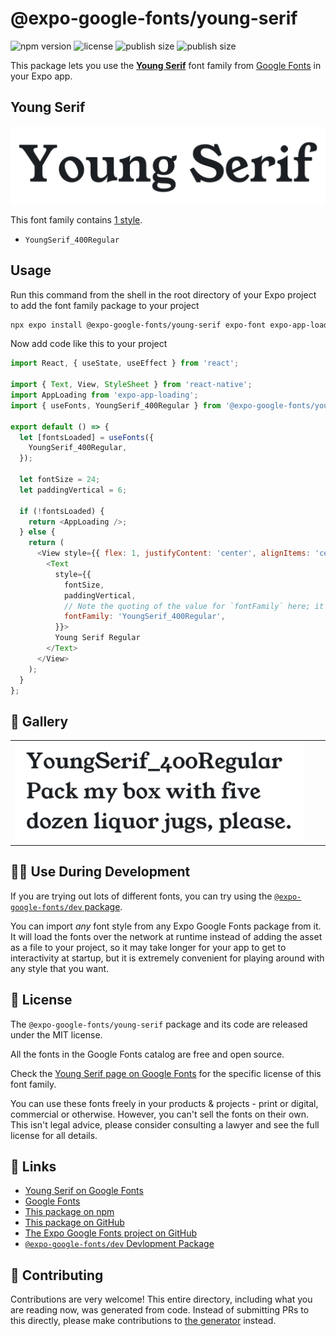 # @expo-google-fonts/young-serif

![npm version](https://flat.badgen.net/npm/v/@expo-google-fonts/young-serif)
![license](https://flat.badgen.net/github/license/expo/google-fonts)
![publish size](https://flat.badgen.net/packagephobia/install/@expo-google-fonts/young-serif)
![publish size](https://flat.badgen.net/packagephobia/publish/@expo-google-fonts/young-serif)

This package lets you use the [**Young Serif**](https://fonts.google.com/specimen/Young+Serif) font family from [Google Fonts](https://fonts.google.com/) in your Expo app.

## Young Serif

![Young Serif](./font-family.png)

This font family contains [1 style](#-gallery).

- `YoungSerif_400Regular`

## Usage

Run this command from the shell in the root directory of your Expo project to add the font family package to your project
```sh
npx expo install @expo-google-fonts/young-serif expo-font expo-app-loading
```

Now add code like this to your project
```js
import React, { useState, useEffect } from 'react';

import { Text, View, StyleSheet } from 'react-native';
import AppLoading from 'expo-app-loading';
import { useFonts, YoungSerif_400Regular } from '@expo-google-fonts/young-serif';

export default () => {
  let [fontsLoaded] = useFonts({
    YoungSerif_400Regular,
  });

  let fontSize = 24;
  let paddingVertical = 6;

  if (!fontsLoaded) {
    return <AppLoading />;
  } else {
    return (
      <View style={{ flex: 1, justifyContent: 'center', alignItems: 'center' }}>
        <Text
          style={{
            fontSize,
            paddingVertical,
            // Note the quoting of the value for `fontFamily` here; it expects a string!
            fontFamily: 'YoungSerif_400Regular',
          }}>
          Young Serif Regular
        </Text>
      </View>
    );
  }
};

```

## 🔡 Gallery


||||
|-|-|-|
|![YoungSerif_400Regular](./YoungSerif_400Regular.ttf.png)||||


## 👩‍💻 Use During Development

If you are trying out lots of different fonts, you can try using the [`@expo-google-fonts/dev` package](https://github.com/expo/google-fonts/tree/master/font-packages/dev#readme).

You can import *any* font style from any Expo Google Fonts package from it. It will load the fonts
over the network at runtime instead of adding the asset as a file to your project, so it may take longer
for your app to get to interactivity at startup, but it is extremely convenient
for playing around with any style that you want.

## 📖 License

The `@expo-google-fonts/young-serif` package and its code are released under the MIT license.

All the fonts in the Google Fonts catalog are free and open source.

Check the [Young Serif page on Google Fonts](https://fonts.google.com/specimen/Young+Serif) for the specific license of this font family.

You can use these fonts freely in your products & projects - print or digital, commercial or otherwise. However, you can't sell the fonts on their own. This isn't legal advice, please consider consulting a lawyer and see the full license for all details.

## 🔗 Links

- [Young Serif on Google Fonts](https://fonts.google.com/specimen/Young+Serif)
- [Google Fonts](https://fonts.google.com/)
- [This package on npm](https://www.npmjs.com/package/@expo-google-fonts/young-serif)
- [This package on GitHub](https://github.com/expo/google-fonts/tree/master/font-packages/young-serif)
- [The Expo Google Fonts project on GitHub](https://github.com/expo/google-fonts)
- [`@expo-google-fonts/dev` Devlopment Package](https://github.com/expo/google-fonts/tree/master/font-packages/dev)

## 🤝 Contributing

Contributions are very welcome! This entire directory, including what you are reading now, was generated from code. Instead of submitting PRs to this directly, please make contributions to [the generator](https://github.com/expo/google-fonts/tree/master/packages/generator) instead.

